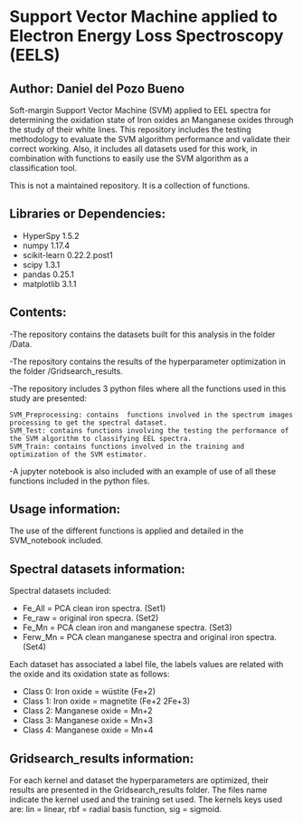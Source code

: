 # Support Vector Machine applied to Electron Energy Loss Spectroscopy (EELS)

## Author: Daniel del Pozo Bueno

Soft-margin Support Vector Machine (SVM) applied to EEL spectra for determining the oxidation state of Iron oxides an Manganese oxides through the study of their white lines. This repository includes the testing methodology to evaluate the SVM algorithm performance and validate their correct working. Also, it includes all datasets used for this work, in combination with functions to easily use the SVM algorithm as a classification tool. 

This is not a maintained repository. It is a collection of functions.

## Libraries or Dependencies: 

- HyperSpy 1.5.2
- numpy 1.17.4
- scikit-learn 0.22.2.post1
- scipy 1.3.1
- pandas 0.25.1
- matplotlib 3.1.1

## Contents: 

-The repository contains the datasets built for this analysis in the folder /Data.

-The repository contains the results of the hyperparameter optimization in the folder /Gridsearch_results.

-The repository includes 3 python files where all the functions used in this study are presented:

	SVM_Preprocessing: contains  functions involved in the spectrum images processing to get the spectral dataset. 
	SVM_Test: contains functions involving the testing the performance of the SVM algorithm to classifying EEL spectra. 
	SVM_Train: contains functions involved in the training and optimization of the SVM estimator. 
	
-A jupyter notebook is also included with an example of use of all these functions included in the python files. 

## Usage information:

The use of the different functions is applied and detailed in the SVM_notebook included. 

## Spectral datasets information:

Spectral datasets included: 
- Fe_All = PCA clean iron spectra. (Set1)
- Fe_raw = original iron specra. (Set2)
- Fe_Mn = PCA clean iron and manganese spectra. (Set3)
- Ferw_Mn = PCA clean manganese spectra and original iron spectra. (Set4)

Each dataset has associated a label file, the labels values are related with the oxide and its oxidation state as follows:

- Class 0: Iron oxide = wüstite (Fe+2)
- Class 1: Iron oxide = magnetite (Fe+2 2Fe+3)
- Class 2: Manganese oxide = Mn+2
- Class 3: Manganese oxide = Mn+3
- Class 4: Manganese oxide = Mn+4

## Gridsearch_results information: 

For each kernel and dataset the hyperparameters are optimized, their results are presented in the Gridsearch_results folder. The files name indicate the kernel used and the training set used. The kernels keys used are: lin = linear, rbf = radial basis function, sig = sigmoid. 



